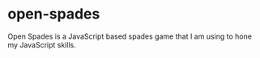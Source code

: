 open-spades
===========

Open Spades is a JavaScript based spades game that I am using to hone my
JavaScript skills.
